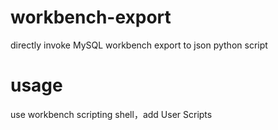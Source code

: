 # workbench-export
directly invoke MySQL workbench export to json python script

# usage
use workbench scripting shell，add User Scripts
